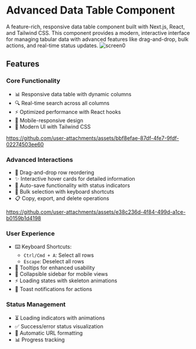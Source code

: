 # Advanced Data Table Component

A feature-rich, responsive data table component built with Next.js, React, and Tailwind CSS. This component provides a modern, interactive interface for managing tabular data with advanced features like drag-and-drop, bulk actions, and real-time status updates.
![screen0](https://github.com/user-attachments/assets/506e92fa-4c1e-4842-97c6-e195674831b8)



## Features

### Core Functionality
- 📊 Responsive data table with dynamic columns
- 🔍 Real-time search across all columns
- ⚡ Optimized performance with React hooks
- 📱 Mobile-responsive design
- 🎨 Modern UI with Tailwind CSS


https://github.com/user-attachments/assets/bbf8efae-87df-4fe7-9fdf-02274503ee60


### Advanced Interactions
- 🔄 Drag-and-drop row reordering
- ✨ Interactive hover cards for detailed information
- 💾 Auto-save functionality with status indicators
- 🔲 Bulk selection with keyboard shortcuts
- 📋 Copy, export, and delete operations


https://github.com/user-attachments/assets/e38c236d-4f84-499d-a1ce-b0159b1d4198


### User Experience
- ⌨️ Keyboard Shortcuts:
  - `Ctrl/Cmd + A`: Select all rows
  - `Escape`: Deselect all rows
- 🎯 Tooltips for enhanced usability
- 📱 Collapsible sidebar for mobile views
- ⚡ Loading states with skeleton animations
- 🔔 Toast notifications for actions

### Status Management
- ⏳ Loading indicators with animations
- ✅ Success/error status visualization
- 🔗 Automatic URL formatting
- 📊 Progress tracking

